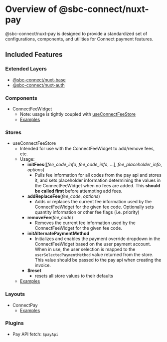 # Overview of @sbc-connect/nuxt-pay
@sbc-connect/nuxt-pay is designed to provide a standardized set of configurations, components, and utilities for Connect payment features.

## Included Features

### Extended Layers
- [@sbc-connect/nuxt-base](../base/overview.md)
- [@sbc-connect/nuxt-auth](../auth/overview.md)

### Components

- ConnectFeeWidget
  - Note: usage is tightly coupled with [useConnectFeeStore](./overview.md#stores)
  - [Examples](../../../../packages/layers/pay/.playground/app/pages/examples/components/ConnectFeeWidget)

### Stores

- useConnectFeeStore
  - Intended for use with the ConnectFeeWidget to add/remove fees, etc.
  - Usage:
    - __initFees__([_fee_code_info_, _fee_code_info_, ...], _fee_placeholder_info_, _options_)
      - Pulls fee information for all codes from the pay api and stores it, and sets placeholder information determining the values in the ConnectFeeWidget when no fees are added. This __should be called first__ before attempting add fees.
    - __addReplaceFee__(_fee_code_, _options_)
      - Adds or replaces the current fee information used by the ConnectFeeWidget for the given fee code. Optionally sets quantity information or other fee flags (i.e. priority)
    - __removeFee__(_fee_code_)
      - Removes the current fee information used by the ConnectFeeWidget for the given fee code.
    - __initAlternatePaymentMethod__
      - Initializes and enables the payment override dropdown in the ConnectFeeWidget based on the user payment account. When in use, the user selection is mapped to the `userSelectedPaymentMethod` value returned from the store. This value should be passed to the pay api when creating the invoice.
    - __$reset__
      - resets all store values to their defaults
  - [Examples](../../../../packages/layers/pay/.playground/app/pages/examples)

### Layouts

- ConnectPay
  - [Examples](../../../../packages/layers/pay/.playground/app/pages/examples/layouts/ConnectPay.vue)

### Plugins

- Pay API fetch: `$payApi`
